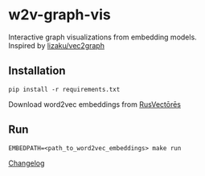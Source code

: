 # w2v-graph-vis

Interactive graph visualizations from embedding models.  
Inspired by [lizaku/vec2graph](https://github.com/lizaku/vec2graph/)

## Installation
```shell
pip install -r requirements.txt
```
Download word2vec embeddings from [RusVectōrēs](https://rusvectores.org/en/models/)

## Run
```shell
EMBEDPATH=<path_to_word2vec_embeddings> make run
```

[Changelog](./changelog.md)